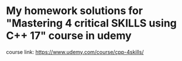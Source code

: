 # My homework solutions for "Mastering 4 critical SKILLS using C++ 17" course in udemy

course link: https://www.udemy.com/course/cpp-4skills/
